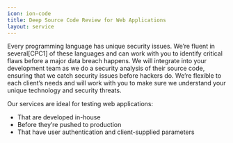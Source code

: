 ```yaml
---
icon: ion-code
title: Deep Source Code Review for Web Applications
layout: service
---
```


Every programming language has unique security issues. We’re fluent in several[CPC1]  of these languages and can work with you to identify critical flaws before a major data breach happens. We will integrate into your development team as we do a security analysis of their source code, ensuring that we catch security issues before hackers do. We’re flexible to each client’s needs and will work with you to make sure we understand your unique technology and security threats.

Our services are ideal for testing web applications:
* That are developed in-house
* Before they’re pushed to production
* That have user authentication and client-supplied parameters